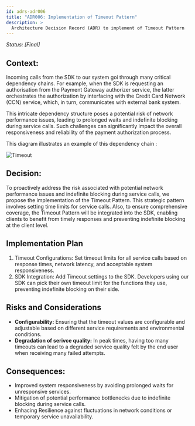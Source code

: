 ```yaml
---
id: adrs-adr006
title: "ADR006: Implementation of Timeout Pattern"
description: >
  Architecture Decision Record (ADR) to implement of Timeout Pattern
---
```

*Status: [Final]*

## Context:

Incoming calls from the SDK to our system goi through many critical dependency chains. For example, when the SDK is requesting an authorisation from the Payment Gateway authorizer service, the latter orchestrates the authorization by interfacing with the Credit Card Network (CCN) service, which, in turn, communicates with external bank system. 

This intricate dependency structure poses a potential risk of network performance issues, leading to prolonged waits and indefinite blocking during service calls. Such challenges can significantly impact the overall responsiveness and reliability of the payment authorization process.

This diagram illustrates an example of this dependency chain : 

![Timeout](https://github.com/pns-si5-al-course/al-newbank-23-24-al-23-24-b-v5/blob/main/adr/images/timeout.png)

## Decision:

To proactively address the risk associated with potential network performance issues and indefinite blocking during service calls, we propose the implementation of the Timeout Pattern. This strategic pattern involves setting time limits for service calls. Also, to ensure comprehensive coverage, the Timeout Pattern will be integrated into the SDK, enabling clients to benefit from timely responses and preventing indefinite blocking at the client level.

## Implementation Plan

1. Timeout Configurations: Set timeout limits for all service calls based on response times, network latency, and acceptable system responsiveness.
2. SDK Integration: Add Timeout settings to the SDK. Developers using our SDK can pick their own timeout limit for the functions they use, preventing indefinite blocking on their side.

## Risks and Considerations

- **Configurability:** Ensuring that the timeout values are configurable and adjustable based on different service requirements and environmental conditions.
- **Degradation of serivce quality:** In peak times, having too many timeouts can lead to a degraded service quality felt by the end user when receiving many failed attempts.

## Consequences:

* Improved system responsiveness by avoiding prolonged waits for unresponsive services.
* Mitigation of potential performance bottlenecks due to indefinite blocking during service calls.
* Enhacing Resilience against fluctuations in network conditions or temporary service unavailability.
